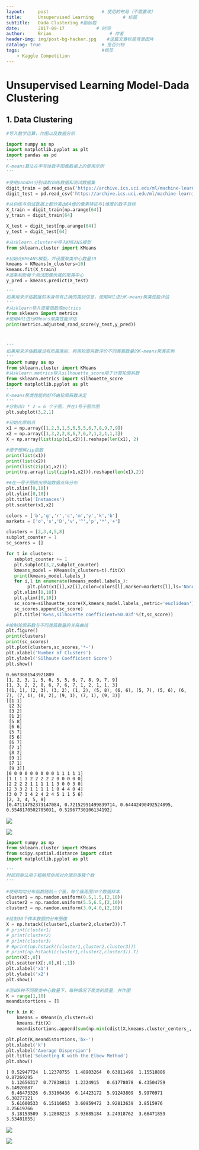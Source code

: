 ```yaml
---
layout:     post                    # 使用的布局（不需要改）
title:      Unsupervised Learning           # 标题 
subtitle:   Dada Clustering #副标题
date:       2017-09-17            # 时间
author:     Brian                      # 作者
header-img: img/post-bg-hacker.jpg    #这篇文章标题背景图片
catalog: true                       # 是否归档
tags:                               #标签
    - Kaggle Competition
---
```


# Unsupervised Learning Model-Dada Clustering

## 1. Data Clustering


```python
#导入数学运算，作图以及数据分析

import numpy as np
import matplotlib.pyplot as plt
import pandas as pd
'''
K-means算法在手写体数字图像数据上的使用示例
'''

#使用pandas分别读取训练数据和测试数据集
digit_train = pd.read_csv('https://archive.ics.uci.edu/ml/machine-learning-databases/optdigits/optdigits.tra',header=None)
digit_test = pd.read_csv('https://archive.ics.uci.edu/ml/machine-learning-databases/optdigits/optdigits.tes',header=None)

#从训练与测试数据上都分离出64维的像素特征与1维度的数字目标
X_train = digit_train[np.arange(64)]
y_train = digit_train[64]

X_test = digit_test[np.arange(64)]
y_test = digit_test[64]

#从sklearn.cluster中导入KMEANS模型
from sklearn.cluster import KMeans

#初始化KMEANS模型，并设置聚类中心数量10
kmeans = KMeans(n_clusters=10)
kmeans.fit(X_train)
#逐条判断每个测试图像所属的聚类中心
y_pred = kmeans.predict(X_test)

'''
如果用来评估数据的本身带有正确的类别信息，使用ARI进行K-means聚类性能评估
'''
#从sklearn导入度量函数库metrics
from sklearn import metrics
#使用ARI进行KMeans聚类性能评估
print(metrics.adjusted_rand_score(y_test,y_pred))



'''
如果用来评估数据没有所属类别，利用轮廓系数评价不同类簇数量的K-means聚类实例
'''
import numpy as np
from sklearn.cluster import KMeans
#从sklearn.metrics导入silhouette_score用于计算轮廓系数
from sklearn.metrics import silhouette_score
import matplotlib.pyplot as plt
'''
K-means聚类性能的好坏由轮廓系数决定
'''
#分割出3 * 2 = 6 个子图，并在1号子图作图
plt.subplot(3,2,1)

#初始化原始点
x1 = np.array([1,2,3,1,5,6,5,5,6,7,8,9,7,9])
x2 = np.array([1,3,2,2,8,6,7,6,7,1,2,1,1,3])
X = np.array(list(zip(x1,x2))).reshape(len(x1), 2)

#便于理解zip函数
print(list(x1))
print(list(x2))
print(list(zip(x1,x2)))
print(np.array(list(zip(x1,x2))).reshape(len(x1),2))

##在一号子图做出原始数据点阵分布
plt.xlim([0,10])
plt.ylim([0,10])
plt.title('Instances')
plt.scatter(x1,x2)

colors = ['b','g','r','c','m','y','k','b']
markets = ['o','s','D','v','^','p','*','+']

clusters = [2,3,4,5,8]
subplot_counter = 1
sc_scores = []

for t in clusters:
   subplot_counter += 1
   plt.subplot(3,2,subplot_counter)
   kmeans_model = KMeans(n_clusters=t).fit(X)
   print(kmeans_model.labels_)
   for i,l in enumerate(kmeans_model.labels_):
        plt.plot(x1[i],x2[i],color=colors[l],marker=markets[l],ls='None')
   plt.xlim([0,10])
   plt.ylim([0,10])
   sc_score=silhouette_score(X,kmeans_model.labels_,metric='euclidean')
   sc_scores.append(sc_score)
   plt.title('K=%s,silhouette coefficient=%0.03f'%(t,sc_score))

#绘制轮廓系数与不同类簇数量的关系曲线
plt.figure()
print(clusters)
print(sc_scores)
plt.plot(clusters,sc_scores,'*-')
plt.xlabel('Number of Clusters')
plt.ylabel('Silhoute Coefficient Score')
plt.show()
```

    0.6673881543921809
    [1, 2, 3, 1, 5, 6, 5, 5, 6, 7, 8, 9, 7, 9]
    [1, 3, 2, 2, 8, 6, 7, 6, 7, 1, 2, 1, 1, 3]
    [(1, 1), (2, 3), (3, 2), (1, 2), (5, 8), (6, 6), (5, 7), (5, 6), (6, 7), (7, 1), (8, 2), (9, 1), (7, 1), (9, 3)]
    [[1 1]
     [2 3]
     [3 2]
     [1 2]
     [5 8]
     [6 6]
     [5 7]
     [5 6]
     [6 7]
     [7 1]
     [8 2]
     [9 1]
     [7 1]
     [9 3]]
    [0 0 0 0 0 0 0 0 0 1 1 1 1 1]
    [1 1 1 1 2 2 2 2 2 0 0 0 0 0]
    [2 2 2 2 1 1 1 1 1 3 0 0 3 0]
    [2 3 3 2 1 1 1 1 1 0 4 4 0 4]
    [3 0 7 3 4 2 4 2 4 5 1 1 5 6]
    [2, 3, 4, 5, 8]
    [0.47114752373147084, 0.72152991499839714, 0.64442490492524895, 0.5548170502705031, 0.52967730106134192]



![](https://raw.githubusercontent.com/xiezhongzhao/blog/gh-pages/_posts/Unsupervised%20Learning%20Model-Dada%20Clustering/output_2_1.png)



![](https://raw.githubusercontent.com/xiezhongzhao/blog/gh-pages/_posts/Unsupervised%20Learning%20Model-Dada%20Clustering/output_2_2.png)



```python
import numpy as np
from sklearn.cluster import KMeans
from scipy.spatial.distance import cdist
import matplotlib.pyplot as plt

'''
肘部观察法用于粗略预估相对合理的类簇个数
'''

#使用均匀分布函数随机三个簇，每个簇周围10个数据样本
cluster1 = np.random.uniform(0.5,1.5,(2,10))
cluster2 = np.random.uniform(5.5,6.5,(2,10))
cluster3 = np.random.uniform(3.0,4.0,(2,10))

#绘制30个样本数据的分布图像
X = np.hstack((cluster1,cluster2,cluster3)).T
# print(cluster1)
# print(cluster2)
# print(cluster3)
# #print(np.hstack((cluster1,cluster2,cluster3)))
# print(np.hstack((cluster1,cluster2,cluster3)).T)
print(X[:,0])
plt.scatter(X[:,0],X[:,1])
plt.xlabel('x1')
plt.ylabel('x2')
plt.show()

#测试9种不同聚类中心数量下，每种情况下聚类的质量，并作图
K = range(1,10)
meandistortions = []

for k in K:
    kmeans = KMeans(n_clusters=k)
    kmeans.fit(X)
    meandistortions.append(sum(np.min(cdist(X,kmeans.cluster_centers_,'euclidean'),axis=1))/X.shape[0])

plt.plot(K,meandistortions,'bx-')
plt.xlabel('k')
plt.ylabel('Average Dispersion')
plt.title('Selecting K with the Elbow Method')
plt.show()

```

    [ 0.52947724  1.12378755  1.48903264  0.63811499  1.15518886  0.87269295
      1.12656317  0.77838813  1.2324915   0.61778078  6.43504759  6.14920887
      6.46473326  6.33166436  6.14423172  5.91243809  5.9970971   6.38277121
      5.61600533  6.15116053  3.60959472  3.92813639  3.8515976   3.25619766
      3.18153509  3.12808213  3.93685184  3.24918762  3.66471859  3.53481055]



![](https://raw.githubusercontent.com/xiezhongzhao/blog/gh-pages/_posts/Unsupervised%20Learning%20Model-Dada%20Clustering/output_3_1.png)



![](https://raw.githubusercontent.com/xiezhongzhao/blog/gh-pages/_posts/Unsupervised%20Learning%20Model-Dada%20Clustering/output_3_2.png)

